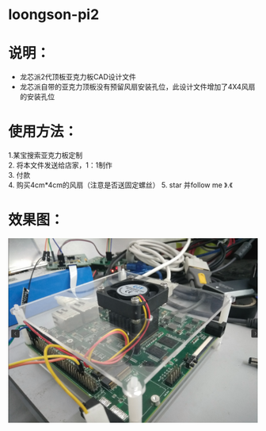 # loongson-pi2

# 说明：
- 龙芯派2代顶板亚克力板CAD设计文件
- 龙芯派自带的亚克力顶板没有预留风扇安装孔位，此设计文件增加了4X4风扇的安装孔位

# 使用方法：  
1.某宝搜索亚克力板定制  
2. 将本文件发送给店家，1：1制作  
3. 付款  
4. 购买4cm*4cm的风扇（注意是否送固定螺丝）
5. star 并follow me   》.《  

# 效果图：  
![nop](https://github.com/junchao-loongson/loongson-pi2/blob/master/loongsonpi2.png)
